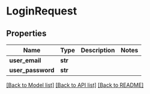 # LoginRequest

## Properties
Name | Type | Description | Notes
------------ | ------------- | ------------- | -------------
**user_email** | **str** |  | 
**user_password** | **str** |  | 

[[Back to Model list]](../README.md#documentation-for-models) [[Back to API list]](../README.md#documentation-for-api-endpoints) [[Back to README]](../README.md)

